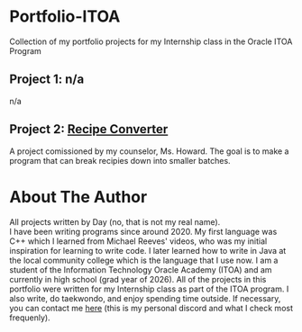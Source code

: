# Portfolio-ITOA
Collection of my portfolio projects for my Internship class in the Oracle ITOA Program


  ## Project 1: n/a
  n/a


  ## Project 2: [Recipe Converter]([https://github.com/Day-exe/Portfolio-Projects/tree/main/src/Project%202](https://github.com/Day-exe/PortfolioProjects/tree/main/src))
  A project comissioned by my counselor, Ms. Howard. The goal is to make a program that can break recipies down into smaller batches.


# About The Author
All projects written by Day (no, that is not my real name).\
I have been writing programs since around 2020. My first language was C++ which I learned from Michael Reeves' videos, who was my initial inspiration for learning to write code. I later learned how to write in Java at the local community college which is the language that I use now. I am a student of the Information Technology Oracle Academy (ITOA) and am currently in high school (grad year of 2026). All of the projects in this portfolio were written for my Internship class as part of the ITOA program. I also write, do taekwondo, and enjoy spending time outside. If necessary, you can contact me [here](discordapp.com/users/988854898609238097) (this is my personal discord and what I check most frequenly).
